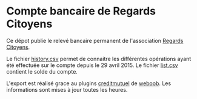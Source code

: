 # Compte bancaire de Regards Citoyens

Ce dépot publie le relevé bancaire permanent de l'association [Regards Citoyens](http://regardscitoyens.org/).

Le fichier [history.csv](https://github.com/regardscitoyens/banque/blob/master/data/history.csv) permet de connaitre les différentes opérations ayant été effectuée sur le compte depuis le 29 avril 2015.
Le fichier [list.csv](https://github.com/regardscitoyens/banque/blob/master/data/list.csv) contient le solde du compte.

L'export est réalisé grace au plugins [creditmutuel](http://weboob.org/modules#mod_creditmutuel) de [weboob](http://weboob.org/). Les informations sont mises à jour toutes les heures.

